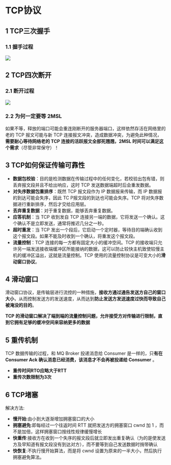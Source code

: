 # TCP协议



## 1 TCP三次握手



### 1.1 握手过程



![](http://base422.oss-cn-beijing.aliyuncs.com/tcpws.png)



## 2 TCP四次断开

### 2.1 断开过程

![](http://base422.oss-cn-beijing.aliyuncs.com/nettcpdk.png)

### 2.2 为何一定要等 2MSL

如果不等，释放的端口可能会重连刚断开的服务器端口，这样依然存活在网络里的老的 TCP 报文可能与新 TCP 连接报文冲突，造成数据冲突，为避免此种情况，**需要耐心等待网络老的 TCP 连接的活跃报文全部死翘翘，2MSL 时间可以满足这个需求**（尽管非常保守）！



## 3 TCP如何保证传输可靠性

- **数据包校验**：目的是检测数据在传输过程中的任何变化，若校验出包有错，则丢弃报文段并且不给出响应，这时 TCP 发送数据端超时后会重发数据。
- **对失序数据包重排序**：既然 TCP 报文段作为 IP 数据报来传输，而 IP 数据报的到达可能会失序，因此 TC P报文段的到达也可能会失序。TCP 将对失序数据进行重新排序，然后才交给应用层。
- **丢弃重复数据**：对于重复数据，能够丢弃重复数据。
- **应答机制**：当 TCP 收到发自 TCP 连接另一端的数据，它将发送一个确认。这个确认不是立即发送，通常将推迟几分之一秒。
- **超时重发**：当 TCP 发出一个段后，它启动一个定时器，等待目的端确认收到这个报文段。如果不能及时收到一个确认，将重发这个报文段。
- **流量控制**：TCP 连接的每一方都有固定大小的缓冲空间。TCP 的接收端只允许另一端发送接收端缓冲区所能接纳的数据，这可以防止较快主机致使较慢主机的缓冲区溢出，这就是流量控制。TCP 使用的流量控制协议是可变大小的**滑动窗口协议**。

## 4 滑动窗口

滑动窗口协议，是传输层进行流控的一种措施，**接收方通过通告发送方自己的窗口大小**，从而控制发送方的发送速度，从而达到**防止发送方发送速度过快而导致自己被淹没的目的**。

**TCP 的滑动窗口解决了端到端的流量控制问题，允许接受方对传输进行限制，直到它拥有足够的缓冲空间来容纳更多的数据**



## 5 重传机制

TCP 数据传输的过程，和 MQ Broker 投递消息给 Consumer 是一样的，只**有在 Consumer Ack 确认消息已经消费，该消息才不会再被投递给 Consumer** 。

- **重传时间RTO应略大于RTT**
- **重传次数限制为3次**



## 6 TCP堵塞

解决方法:

- **慢开始**:由小到大逐渐增加拥塞窗口的大小
- **拥塞避免**:即每经过一个往返时间 RTT 就把发送方的拥塞窗口 cwnd 加 1 ，而不是加倍，这样拥塞窗口按线性规律缓慢增长
- **快重传**:接收方在收到一个失序的报文段后就立即发出重复确认（为的是使发送方及早知道有报文段没有到达对方），而不要等到自己发送数据时捎带确认
- **快恢复**:不执行慢开始算法，而是将 cwnd 设置为原来的一半大小，然后执行拥塞避免算法。




